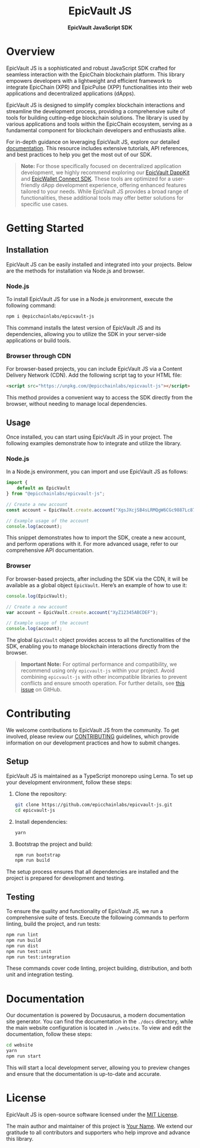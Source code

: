 
<h1 align="center">EpicVault JS</h1>

<p align="center">
  <strong>EpicVault JavaScript SDK</strong>
</p>

# Overview

EpicVault JS is a sophisticated and robust JavaScript SDK crafted for seamless interaction with the EpicChain blockchain platform. This library empowers developers with a lightweight and efficient framework to integrate EpicChain (XPR) and EpicPulse (XPP) functionalities into their web applications and decentralized applications (dApps). 

EpicVault JS is designed to simplify complex blockchain interactions and streamline the development process, providing a comprehensive suite of tools for building cutting-edge blockchain solutions. The library is used by various applications and tools within the EpicChain ecosystem, serving as a fundamental component for blockchain developers and enthusiasts alike.

For in-depth guidance on leveraging EpicVault JS, explore our detailed [documentation](https://docs.epicchain.org/epicvault-js/index.html). This resource includes extensive tutorials, API references, and best practices to help you get the most out of our SDK.

> **Note:** For those specifically focused on decentralized application development, we highly recommend exploring our [EpicVault DappKit](https://github.com/epicchainlabs/epicvault-dappkit) and [EpicWallet Connect SDK](https://github.com/epicchainlabs/epicwallet-connect-sdk). These tools are optimized for a user-friendly dApp development experience, offering enhanced features tailored to your needs. While EpicVault JS provides a broad range of functionalities, these additional tools may offer better solutions for specific use cases.

# Getting Started

## Installation

EpicVault JS can be easily installed and integrated into your projects. Below are the methods for installation via Node.js and browser.

### Node.js

To install EpicVault JS for use in a Node.js environment, execute the following command:

```bash
npm i @epicchainlabs/epicvault-js
```

This command installs the latest version of EpicVault JS and its dependencies, allowing you to utilize the SDK in your server-side applications or build tools.

### Browser through CDN

For browser-based projects, you can include EpicVault JS via a Content Delivery Network (CDN). Add the following script tag to your HTML file:

```html
<script src="https://unpkg.com/@epicchainlabs/epicvault-js"></script>
```

This method provides a convenient way to access the SDK directly from the browser, without needing to manage local dependencies.

## Usage

Once installed, you can start using EpicVault JS in your project. The following examples demonstrate how to integrate and utilize the library.

### Node.js

In a Node.js environment, you can import and use EpicVault JS as follows:

```js
import {
    default as EpicVault
} from "@epicchainlabs/epicvault-js";

// Create a new account
const account = EpicVault.create.account("XgsJXcjSB4sLRMQgW6CGc9887Lc87MmsUu");

// Example usage of the account
console.log(account);
```

This snippet demonstrates how to import the SDK, create a new account, and perform operations with it. For more advanced usage, refer to our comprehensive API documentation.

### Browser

For browser-based projects, after including the SDK via the CDN, it will be available as a global object `EpicVault`. Here’s an example of how to use it:

```js
console.log(EpicVault);

// Create a new account
var account = EpicVault.create.account("XyZ12345ABCDEF");

// Example usage of the account
console.log(account);
```

The global `EpicVault` object provides access to all the functionalities of the SDK, enabling you to manage blockchain interactions directly from the browser.

> **Important Note:** For optimal performance and compatibility, we recommend using only `epicvault-js` within your project. Avoid combining `epicvault-js` with other incompatible libraries to prevent conflicts and ensure smooth operation. For further details, see [this issue](https://github.com/epicchainlabs/epicvault-js/issues/850) on GitHub.

# Contributing

We welcome contributions to EpicVault JS from the community. To get involved, please review our [CONTRIBUTING](./CONTRIBUTING.md) guidelines, which provide information on our development practices and how to submit changes.

## Setup

EpicVault JS is maintained as a TypeScript monorepo using Lerna. To set up your development environment, follow these steps:

1. Clone the repository:

   ```sh
   git clone https://github.com/epicchainlabs/epicvault-js.git
   cd epicvault-js
   ```

2. Install dependencies:

   ```sh
   yarn
   ```

3. Bootstrap the project and build:

   ```sh
   npm run bootstrap
   npm run build
   ```

The setup process ensures that all dependencies are installed and the project is prepared for development and testing.

## Testing

To ensure the quality and functionality of EpicVault JS, we run a comprehensive suite of tests. Execute the following commands to perform linting, build the project, and run tests:

```sh
npm run lint
npm run build
npm run dist
npm run test:unit
npm run test:integration
```

These commands cover code linting, project building, distribution, and both unit and integration testing.

# Documentation

Our documentation is powered by Docusaurus, a modern documentation site generator. You can find the documentation in the `./docs` directory, while the main website configuration is located in `./website`. To view and edit the documentation, follow these steps:

```sh
cd website
yarn
npm run start
```

This will start a local development server, allowing you to preview changes and ensure that the documentation is up-to-date and accurate.

# License

EpicVault JS is open-source software licensed under the [MIT License](https://github.com/epicchainlabs/epicvault-js/blob/master/LICENSE.md). 

The main author and maintainer of this project is [Your Name](https://github.com/your-github-profile). We extend our gratitude to all contributors and supporters who help improve and advance this library.
